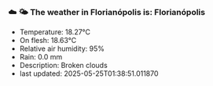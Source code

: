### ☁️ 🌤️  The weather in Florianópolis is: Florianópolis

- Temperature: 18.27°C
- On flesh: 18.63°C
- Relative air humidity: 95%
- Rain: 0.0 mm
- Description: Broken clouds
- last updated: 2025-05-25T01:38:51.011870
